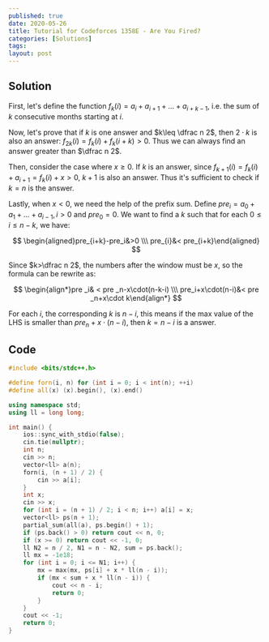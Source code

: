 ```yaml
---
published: true
date: 2020-05-26
title: Tutorial for Codeforces 1358E - Are You Fired?
categories: [Solutions]
tags:
layout: post
---
```



## Solution

First, let's define the function $f_k(i)=a_i+a_{i+1}+\dots +a_{i+k-1}$, i.e. the sum of $k$ consecutive months starting at $i$.

Now, let's prove that if $k$ is one answer and $k\leq \dfrac n 2$, then $2\cdot k$ is also an answer: $f_{2k}(i)=f_k(i)+f_k(i+k)>0$. Thus we can always find an answer greater than $\dfrac n 2$.

Then, consider the case where $x\ge 0$. If $k$ is an answer, since $f_{k+1}(i)=f_k(i)+a_{i+1}=f_k(i)+x>0$, $k+1$ is also an answer. Thus it's sufficient to check if $k=n$ is the answer.

Lastly, when $x<0$, we need the help of the prefix sum. Define $pre_i=a_0+a_1+\dots+a_{i-1},i>0$ and $pre_0=0$. We want to find a $k$ such that for each $0\leq i\leq n-k$, we have:

$$
\begin{aligned}pre_{i+k}-pre_i&>0 \\\ pre_{i}&< pre_{i+k}\end{aligned}
$$

Since $k>\dfrac n 2$, the numbers after the window must be $x$, so the formula can be rewrite as:

$$
\begin{align*}pre _i& < pre _n-x\cdot(n-k-i) \\\ pre_i+x\cdot(n-i)&< pre _n+x\cdot k\end{align*}
$$

For each $i$, the corresponding $k$ is $n-i$, this means if the max value of the LHS is smaller than $pre_n+x\cdot (n-i)$, then $k=n-i$ is a answer.

## Code

```cpp
#include <bits/stdc++.h>

#define forn(i, n) for (int i = 0; i < int(n); ++i)
#define all(x) (x).begin(), (x).end()

using namespace std;
using ll = long long;

int main() {
    ios::sync_with_stdio(false);
    cin.tie(nullptr);
    int n;
    cin >> n;
    vector<ll> a(n);
    forn(i, (n + 1) / 2) {
        cin >> a[i];
    }
    int x;
    cin >> x;
    for (int i = (n + 1) / 2; i < n; i++) a[i] = x;
    vector<ll> ps(n + 1);
    partial_sum(all(a), ps.begin() + 1);
    if (ps.back() > 0) return cout << n, 0;
    if (x >= 0) return cout << -1, 0;
    ll N2 = n / 2, N1 = n - N2, sum = ps.back();
    ll mx = -1e18;
    for (int i = 0; i <= N1; i++) {
        mx = max(mx, ps[i] + x * ll(n - i));
        if (mx < sum + x * ll(n - i)) {
            cout << n - i;
            return 0;
        }
    }
    cout << -1;
    return 0;
}
```

